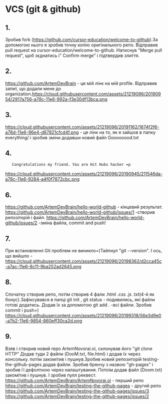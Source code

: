 # VCS (git & github)

## 1.
Зробив fork (https://github.com/cursor-education/welcome-to-github).За допомогою нього я зробив точну копію оригінального репо. Відправив pull request на cursor-education/welcome-to-github. Натиснув  "Merge pull request", щоб зєднатись і" Confirm merge"  і підтвердив злиття.

## 2.
https://github.com/ArtemDevBrain - це мій лінк на мій profile. Відправив запит, що додали мене до organization.https://cloud.githubusercontent.com/assets/21219096/20190954/2917a756-a78c-11e6-992a-f3e30df13bca.png

## 3.
https://cloud.githubusercontent.com/assets/21219096/20191162/1674f2f6-a78d-11e6-96e4-d67821cfcd4f.png - це лінк на то, як я зайшов в папку everything/ і зробив зміни додавши новий файл Goooooood.txt 

## 4.
       Congratulations my friend. You are Hit Hubs hacker =p
https://cloud.githubusercontent.com/assets/21219096/20190945/211546da-a78c-11e6-9284-a4f0f7872cbc.png 

## 6.
https://github.com/ArtemDevBrain/hello-world-github - кінцевий результат.
https://github.com/ArtemDevBrain/hello-world-github/issues/1 -створив репозіторій і файл.
https://github.com/ArtemDevBrain/hello-world-github/issues/2 -зміна файла, commit and push!

## 7.
При встановленні Git проблем не виникло=)Тайпнул "git --version". 
І ось, що вийшло - https://cloud.githubusercontent.com/assets/21219096/20198362/d2cca45c-a7ac-11e6-8c11-9ba252ad2645.png

## 8.
Спочатку створив репо, потім створив 4 фали .html .css  .js  .txt(4-й як бонус).Зафіксувався в папці git init , git status - подивились, які файли готові додатись. Додав їх за допомогою git add . -всі файли. Зробив commit i push=)
https://cloud.githubusercontent.com/assets/21219096/20199318/56e3d9e0-a7b2-11e6-9854-860eff30ca2d.png 

## 9.
Взяв і створив новий repo ArtemNovorai.oi, склонував його "git clone HTTP"
Додав туди 2 файли (DooM.txt, file.html) і додав їх через консольку. потім закомітив і пушнув.Зробив новий репозиторій testing-the-github-pages додав файли. Зробив бренчу з назвою  "gh-pages" і зробив її дефолтною через налаштування. Потоім додав файл (Doom.txt) закомітив і пушнув. І зробив пулл реквест.
https://github.com/ArtemDevBrain/ArtemNovorai.oi - перший репо
https://github.com/ArtemDevBrain/testing-the-github-pages - другий репо
https://github.com/ArtemDevBrain/testing-the-github-pages/issues/3
https://github.com/ArtemDevBrain/testing-the-github-pages/issues/2


